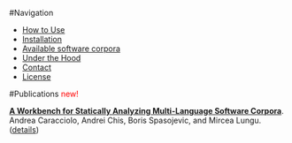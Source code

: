 #Navigation

-  [How to Use]()
-  [Installation]()
-  [Available software corpora]()
-  [Under the Hood]()
-  [Contact]()
-  [License]()

#Publications<span style="color:red"> new!</span>

**[A Workbench for Statically Analyzing Multi-Language Software Corpora](/archive/papers/Cara14c.pdf)**. Andrea Caracciolo, Andrei Chis, Boris Spasojevic, and Mircea Lungu. ([details](http://scg.unibe.ch/scgbib?query=Cara14c))
